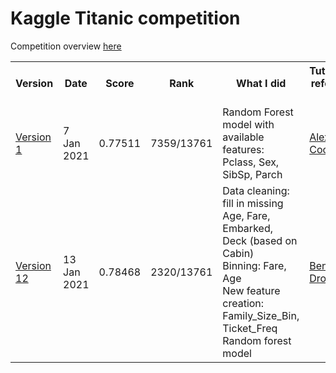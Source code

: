 # Kaggle Titanic competition

Competition overview [here](https://www.kaggle.com/c/titanic/overview)

<table style="margin-left:auto; margin-right:auto">

  <tr>
    <th style="text-align:center">Version</th>
    <th style="text-align:center">Date</th>
    <th style="text-align:center">Score</th>
    <th style="text-align:center">Rank</th>
    <th style="text-align:center">What I did</th>
    <th style="text-align:center">Tutorials referred to</th>
  </tr>

  <tr>
    <td><a href="Version_1.ipnyb">Version 1</a></td>
    <td>7 Jan 2021</td>
    <td>0.77511</td>
    <td>7359/13761</td>
    <td>Random Forest model with available features: Pclass, Sex, SibSp, Parch</td>
    <td><a href="https://www.kaggle.com/alexisbcook/titanic-tutorial">Alexis Cook</a></td>
  </tr>

  <tr>
    <td><a href="Version_12.ipnyb">Version 12</a></td>
    <td>13 Jan 2021</td>
    <td>0.78468 </td>
    <td>2320/13761</td>
    <td>Data cleaning: fill in missing Age, Fare, Embarked, Deck (based on Cabin)<br>
    Binning: Fare, Age<br>
    New feature creation: Family_Size_Bin, Ticket_Freq<br>
    Random forest model</td>
    <td><a href="https://towardsdatascience.com/machine-learning-with-the-titanic-dataset-7f6909e58280">Benedikt Droste</a></td>
  </tr>

</table>          